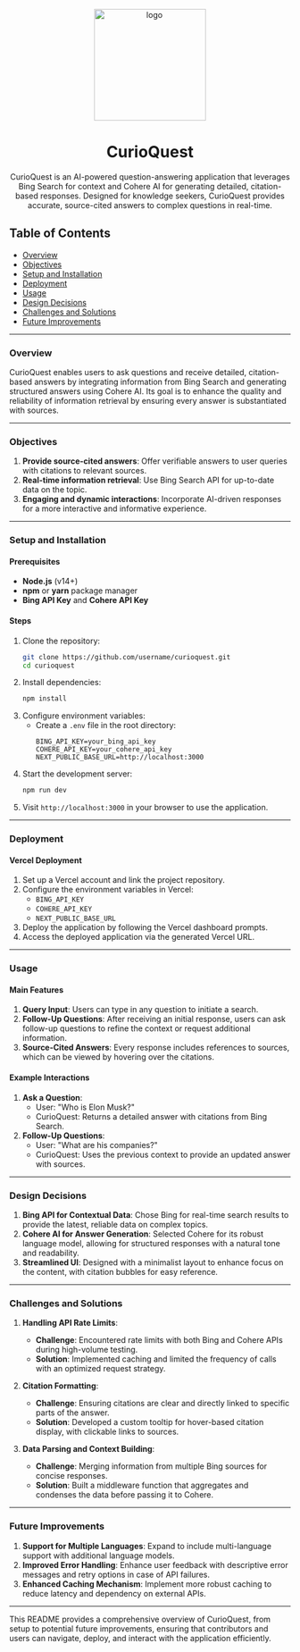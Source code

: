 <p align="center">
  <img src="https://github.com/user-attachments/assets/1a3d18dc-01f7-4acd-ae71-78fa082969f2" alt="logo" style="height:200px" />
</p>


<h1 align="center">CurioQuest</h1>

<p align="center">CurioQuest is an AI-powered question-answering application that leverages Bing Search for context and Cohere AI for generating detailed, citation-based responses. Designed for knowledge seekers, CurioQuest provides accurate, source-cited answers to complex questions in real-time.
</p>

## Table of Contents
- [Overview](#overview)
- [Objectives](#objectives)
- [Setup and Installation](#setup-and-installation)
- [Deployment](#deployment)
- [Usage](#usage)
- [Design Decisions](#design-decisions)
- [Challenges and Solutions](#challenges-and-solutions)
- [Future Improvements](#future-improvements)

---

### Overview
CurioQuest enables users to ask questions and receive detailed, citation-based answers by integrating information from Bing Search and generating structured answers using Cohere AI. Its goal is to enhance the quality and reliability of information retrieval by ensuring every answer is substantiated with sources.

---

### Objectives
1. **Provide source-cited answers**: Offer verifiable answers to user queries with citations to relevant sources.
2. **Real-time information retrieval**: Use Bing Search API for up-to-date data on the topic.
3. **Engaging and dynamic interactions**: Incorporate AI-driven responses for a more interactive and informative experience.

---

### Setup and Installation

#### Prerequisites
- **Node.js** (v14+)
- **npm** or **yarn** package manager
- **Bing API Key** and **Cohere API Key**

#### Steps
1. Clone the repository:
    ```bash
    git clone https://github.com/username/curioquest.git
    cd curioquest
    ```
2. Install dependencies:
    ```bash
    npm install
    ```
3. Configure environment variables:
    - Create a `.env` file in the root directory:
        ```plaintext
        BING_API_KEY=your_bing_api_key
        COHERE_API_KEY=your_cohere_api_key
        NEXT_PUBLIC_BASE_URL=http://localhost:3000
        ```
4. Start the development server:
    ```bash
    npm run dev
    ```
5. Visit `http://localhost:3000` in your browser to use the application.

---

### Deployment

#### Vercel Deployment
1. Set up a Vercel account and link the project repository.
2. Configure the environment variables in Vercel:
    - `BING_API_KEY`
    - `COHERE_API_KEY`
    - `NEXT_PUBLIC_BASE_URL`
3. Deploy the application by following the Vercel dashboard prompts.
4. Access the deployed application via the generated Vercel URL.

---

### Usage

#### Main Features
1. **Query Input**: Users can type in any question to initiate a search.
2. **Follow-Up Questions**: After receiving an initial response, users can ask follow-up questions to refine the context or request additional information.
3. **Source-Cited Answers**: Every response includes references to sources, which can be viewed by hovering over the citations.

#### Example Interactions
1. **Ask a Question**:
    - User: "Who is Elon Musk?"
    - CurioQuest: Returns a detailed answer with citations from Bing Search.
2. **Follow-Up Questions**:
    - User: "What are his companies?"
    - CurioQuest: Uses the previous context to provide an updated answer with sources.

---

### Design Decisions

1. **Bing API for Contextual Data**: Chose Bing for real-time search results to provide the latest, reliable data on complex topics.
2. **Cohere AI for Answer Generation**: Selected Cohere for its robust language model, allowing for structured responses with a natural tone and readability.
3. **Streamlined UI**: Designed with a minimalist layout to enhance focus on the content, with citation bubbles for easy reference.

---

### Challenges and Solutions

1. **Handling API Rate Limits**:
   - **Challenge**: Encountered rate limits with both Bing and Cohere APIs during high-volume testing.
   - **Solution**: Implemented caching and limited the frequency of calls with an optimized request strategy.
   
2. **Citation Formatting**:
   - **Challenge**: Ensuring citations are clear and directly linked to specific parts of the answer.
   - **Solution**: Developed a custom tooltip for hover-based citation display, with clickable links to sources.

3. **Data Parsing and Context Building**:
   - **Challenge**: Merging information from multiple Bing sources for concise responses.
   - **Solution**: Built a middleware function that aggregates and condenses the data before passing it to Cohere.

---

### Future Improvements

1. **Support for Multiple Languages**: Expand to include multi-language support with additional language models.
2. **Improved Error Handling**: Enhance user feedback with descriptive error messages and retry options in case of API failures.
3. **Enhanced Caching Mechanism**: Implement more robust caching to reduce latency and dependency on external APIs.

---

This README provides a comprehensive overview of CurioQuest, from setup to potential future improvements, ensuring that contributors and users can navigate, deploy, and interact with the application efficiently.

